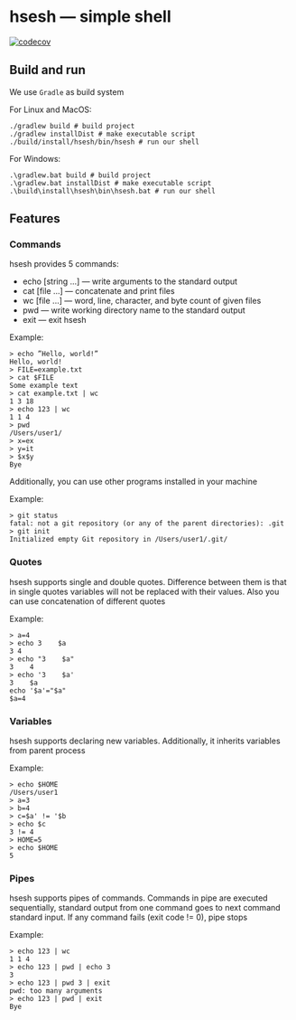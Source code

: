 # hsesh — simple shell
[![codecov](https://codecov.io/gh/KaperD/HSE-SD-Course/branch/implementation-task/graph/badge.svg?token=XK9YMS2NLZ)](https://codecov.io/gh/KaperD/HSE-SD-Course)

## Build and run
We use `Gradle` as build system

For Linux and MacOS:
```shell
./gradlew build # build project
./gradlew installDist # make executable script
./build/install/hsesh/bin/hsesh # run our shell
```

For Windows:
```shell
.\gradlew.bat build # build project
.\gradlew.bat installDist # make executable script
.\build\install\hsesh\bin\hsesh.bat # run our shell
```

## Features

### Commands
hsesh provides 5 commands:
- echo [string ...] — write arguments to the standard output
- cat [file ...] — concatenate and print files
- wc [file ...] — word, line, character, and byte count of given files
- pwd — write working directory name to the standard output
- exit — exit hsesh

Example:
```shell
> echo ”Hello, world!”
Hello, world!
> FILE=example.txt
> cat $FILE
Some example text
> cat example.txt | wc
1 3 18
> echo 123 | wc
1 1 4
> pwd
/Users/user1/
> x=ex
> y=it
> $x$y
Bye
```

Additionally, you can use other programs installed in your machine

Example:
```shell
> git status
fatal: not a git repository (or any of the parent directories): .git
> git init
Initialized empty Git repository in /Users/user1/.git/
```

### Quotes
hsesh supports single and double quotes. Difference between them is that in single quotes variables will not be replaced with their values. Also you can use concatenation of different quotes

Example:
```shell
> a=4
> echo 3    $a
3 4
> echo "3    $a"
3    4
> echo '3    $a'
3    $a
echo '$a'="$a"
$a=4
```

### Variables
hsesh supports declaring new variables. Additionally, it inherits variables from parent process

Example:
```shell
> echo $HOME
/Users/user1
> a=3
> b=4
> c=$a' != '$b
> echo $c
3 != 4
> HOME=5
> echo $HOME
5
```

### Pipes

hsesh supports pipes of commands. Commands in pipe are executed sequentially, standard output from one command goes to next command standard input. If any command fails (exit code != 0), pipe stops

Example:
```shell
> echo 123 | wc
1 1 4
> echo 123 | pwd | echo 3
3
> echo 123 | pwd 3 | exit
pwd: too many arguments
> echo 123 | pwd | exit
Bye
```
